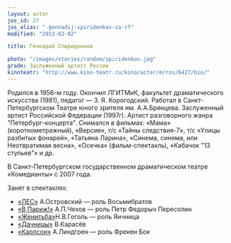 ```yaml
---
layout: actor
jos_id: 27
jos_alias: "-gennadij-spiridenkov-za-rf"
modified: "2013-02-02"

title: Геннадий Спириденков

photo: "/images/stories/random/spiridenkov.jpg"
grade: Заслуженный артист России
kinoteatr: "http://www.kino-teatr.ru/kino/acter/m/ros/6427/bio/"
---
```


Родился в 1956-м году. Окончил ЛГИТМиК, факультет драматического искусства (1981), педагог — З. Я. Корогодский. Работал в Санкт-Петербургском Театре юного зрителя им. А.А.Брянцева. Заслуженный артист Российской Федерации (1997г). Артист разговорного жанра "Петербург-концерта". Снимался в фильмах: «Мама» (короткометражный), «Версия», т/с «Тайны следствия-7», т/с «Улицы разбитых фонарей», «Татьяна Ларина», «Синема, синема, или Неотвратимая весна», «Осечка» (фильм-спектакль), «Кабачок "13 стульев"» и др.

В Санкт-Петербургском государственном драматическом театре «Комедианты» с 2007 года.

Занят в спектаклях:

- [«ЛЕС»](91-les.html) А.Островский — роль Восьмибратов
- [«В Париж!»](41-v-paris.html) А.П.Чехов — роль Петр Федорыч Пересолин
- [«Женитьба»](69-genitba.html)Н.В.Гоголь — роль Яичница
- [«Дачницы»](43-dachnici.html) В.Карасёв
- [«Карлсон»](147-karlson.html) А.Линдгрен — роль Фрекен Бок